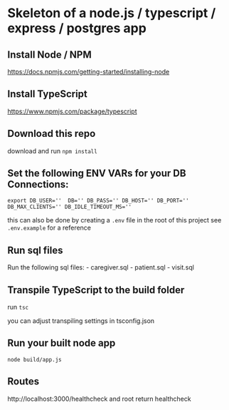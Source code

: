 # Skeleton of a node.js / typescript / express / postgres app

## Install Node / NPM
https://docs.npmjs.com/getting-started/installing-node

## Install TypeScript
https://www.npmjs.com/package/typescript

## Download this repo
download and run `npm install`

## Set the following ENV VARs for your DB Connections:
`export DB_USER=''  DB='' DB_PASS='' DB_HOST='' DB_PORT='' DB_MAX_CLIENTS='' DB_IDLE_TIMEOUT_MS=''`

this can also be done by creating a `.env` file in the root of this project see `.env.example` for a reference

## Run sql files
Run the following sql files:
    - caregiver.sql
    - patient.sql
    - visit.sql

## Transpile TypeScript to the build folder
run `tsc`

you can adjust transpiling settings in tsconfig.json

## Run your built node app
`node build/app.js`

## Routes
http://localhost:3000/healthcheck and root return healthcheck
